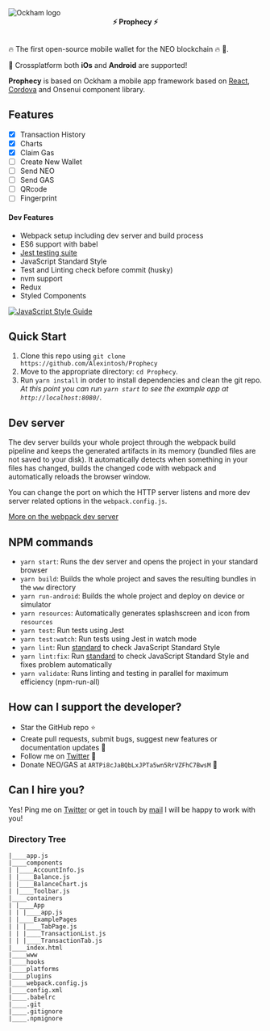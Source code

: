 <img src="https://github.com/Alexintosh/Ockham/blob/master/logo.jpg?raw=true" alt="Ockham logo">

<div align="center"><strong>⚡ Prophecy ⚡</strong></div>
<br />

🔥 The first open-source mobile wallet for the NEO blockchain 🔥 🏦.

📱 Crossplatform both <b>iOs</b> and <b>Android</b> are supported!

<b>Prophecy</b> is based on Ockham a mobile app framework based on [React](https://facebook.github.io/react/), [Cordova](https://cordova.apache.org/) and Onsenui component library.


## <a name="features"></a>Features

- [X] Transaction History
- [X] Charts
- [X] Claim Gas
- [ ] Create New Wallet
- [ ] Send NEO
- [ ] Send GAS
- [ ] QRcode
- [ ] Fingerprint

#### Dev Features
* Webpack setup including dev server and build process
* ES6 support with babel
* <a href="https://facebook.github.io/jest/docs/">Jest testing suite</a>
* JavaScript Standard Style
* Test and Linting check before commit (husky)
* nvm support
* Redux
* Styled Components

[![JavaScript Style Guide](https://cdn.rawgit.com/standard/standard/master/badge.svg)](https://github.com/standard/standard)


## <a name="start"></a> Quick Start

1. Clone this repo using `git clone https://github.com/Alexintosh/Prophecy`
2. Move to the appropriate directory: `cd Prophecy`.<br />
3. Run `yarn install` in order to install dependencies and clean the git repo.<br />
   *At this point you can run `yarn start` to see the example app at `http://localhost:8080/`.*

## <a name="dev-server"></a>Dev server
The dev server builds your whole project through the webpack build pipeline and keeps the generated artifacts in its memory (bundled files are not saved to your disk). It automatically detects when something in your files has changed, builds the changed code with webpack and automatically reloads the browser window.

You can change the port on which the HTTP server listens and more dev server related options in the `webpack.config.js`.

[More on the webpack dev server](https://webpack.js.org/configuration/dev-server/)

## <a name="npm-commands"></a>NPM commands

* `yarn start`: Runs the dev server and opens the project in your standard browser
* `yarn build`: Builds the whole project and saves the resulting bundles in the `www` directory
* `yarn run-android`: Builds the whole project and deploy on device or simulator
* `yarn resources`: Automatically generates splashscreen and icon from `resources`
* `yarn test`: Run tests using Jest
* `yarn test:watch`: Run tests using Jest in watch mode
* `yarn lint`: Run <a href="https://github.com/standard/standard">standard</a> to check JavaScript Standard Style 
* `yarn lint:fix`: Run <a href="https://github.com/standard/standard">standard</a> to check JavaScript Standard Style and fixes problem automatically
* `yarn validate`: Runs linting and testing in parallel for maximum efficiency (npm-run-all)


## How can I support the developer?
- Star the GitHub repo :star:
- Create pull requests, submit bugs, suggest new features or documentation updates :wrench:
- Follow me on [Twitter](https://twitter.com/alexintosh) :feet:
- Donate NEO/GAS at `ARTPi8cJaBQbLxJPTa5wn5RrVZFhC7BwsM` 🤑

## Can I hire you?
Yes!  Ping me on [Twitter](https://twitter.com/alexintosh) or get in touch by [mail](mailto:alessio.d@gmail.com)
I will be happy to work with you!

### Directory Tree

```
|____app.js
|____components
| |____AccountInfo.js
| |____Balance.js
| |____BalanceChart.js
| |____Toolbar.js
|____containers
| |____App
| | |____app.js
| |____ExamplePages
| | |____TabPage.js
| | |____TransactionList.js
| | |____TransactionTab.js
|____index.html
|____www
|____hooks
|____platforms
|____plugins
|____webpack.config.js
|____config.xml
|____.babelrc
|____.git
|____.gitignore
|____.npmignore
```

<br />
